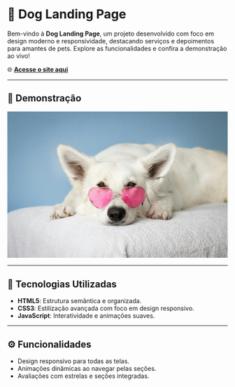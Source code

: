 # 🐾 Dog Landing Page

Bem-vindo à **Dog Landing Page**, um projeto desenvolvido com foco em design moderno e responsividade, destacando serviços e depoimentos para amantes de pets. Explore as funcionalidades e confira a demonstração ao vivo!

🌐 **[Acesse o site aqui](https://dog-landing.vercel.app)**

---

## 📸 Demonstração

![Demonstração da Dog Landing Page](img/home-background.jpg)

---

## 🚀 Tecnologias Utilizadas

- **HTML5**: Estrutura semântica e organizada.
- **CSS3**: Estilização avançada com foco em design responsivo.
- **JavaScript**: Interatividade e animações suaves.

---

## ⚙️ Funcionalidades

- Design responsivo para todas as telas.
- Animações dinâmicas ao navegar pelas seções.
- Avaliações com estrelas e seções integradas.

